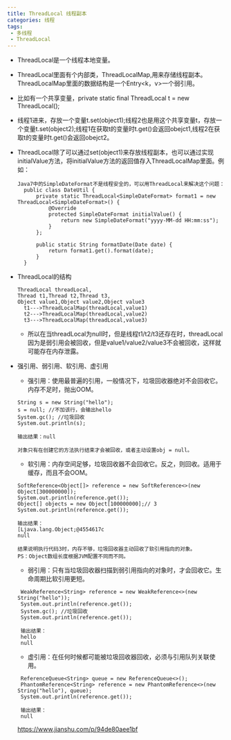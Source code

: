 ```yaml
---
title: ThreadLocal 线程副本
categories: 线程
tags: 
 - 多线程
 - ThreadLocal
---
```


* ThreadLocal是一个线程本地变量。
* ThreadLocal里面有个内部类，ThreadLocalMap,用来存储线程副本。ThreadLocalMap里面的数据结构是一个Entry<k，v>一个弱引用。
* 比如有一个共享变量，private static final ThreadLocal t = new ThreadLocal();
* 线程1进来，存放一个变量t.set(object1);线程2也是用这个共享变量t，存放一个变量t.set(object2);线程1在获取t的变量时t.get()会返回obejct1,线程2在获取t的变量时t.get()会返回obejct2。
* ThreadLocal除了可以通过set(object1)来存放线程副本，也可以通过实现initialValue方法，将initialValue方法的返回值存入ThreadLocalMap里面。例如：
  ```
  Java7中的SimpleDateFormat不是线程安全的，可以用ThreadLocal来解决这个问题：
    public class DateUtil {
        private static ThreadLocal<SimpleDateFormat> format1 = new ThreadLocal<SimpleDateFormat>() {
            @Override
            protected SimpleDateFormat initialValue() {
                return new SimpleDateFormat("yyyy-MM-dd HH:mm:ss");
            }
        };

        public static String formatDate(Date date) {
            return format1.get().format(date);
        }
    }

  ```

* ThreadLocal的结构
  ```
  ThreadLocal threadLocal,
  Thread t1,Thread t2,Thread t3,
  Object value1,Object value2,Object value3
    t1--->ThreadLocalMap(threadLocal,value1)
    t2--->ThreadLocalMap(threadLocal,value2)
    t3--->ThreadLocalMap(threadLocal,value3)
  ```
  * 所以在当threadLocal为null时，但是线程t1/t2/t3还存在时，threadLocal因为是弱引用会被回收，但是value1/value2/value3不会被回收，这样就可能存在内存泄露。

* 强引用、弱引用、软引用、虚引用
   * 强引用：使用最普遍的引用，一般情况下，垃圾回收器绝对不会回收它。内存不足时，抛出OOM。
    ```
    String s = new String("hello");
    s = null; //不加该行，会输出hello
    System.gc(); //垃圾回收
    System.out.println(s);

    输出结果：null

    对象只有在创建它的方法执行结束才会被回收，或者主动设置obj = null。
    ```
   * 软引用：内存空间足够，垃圾回收器不会回收它。反之，则回收。适用于缓存，而且不会OOM。
    ```
    SoftReference<Object[]> reference = new SoftReference<>(new Object[300000000]);
    System.out.println(reference.get());
    Object[] objects = new Object[100000000];// 3
    System.out.println(reference.get());

    输出结果：
    [Ljava.lang.Object;@4554617c
    null

    结果说明执行代码3时，内存不够，垃圾回收器主动回收了软引用指向的对象。
    PS：Object数组长度根据JVM配置不同而不同。
    ```
   * 弱引用：只有当垃圾回收器扫描到弱引用指向的对象时，才会回收它。生命周期比软引用更短。
   ```
    WeakReference<String> reference = new WeakReference<>(new String("hello"));
    System.out.println(reference.get());
    System.gc(); //垃圾回收
    System.out.println(reference.get());

    输出结果：
    hello
    null
   ```
   * 虚引用：在任何时候都可能被垃圾回收器回收，必须与引用队列关联使用。
   ```
    ReferenceQueue<String> queue = new ReferenceQueue<>();
    PhantomReference<String> reference = new PhantomReference<>(new String("hello"), queue);
    System.out.println(reference.get());

    输出结果：
    null
   ```
  https://www.jianshu.com/p/94de80aee1bf